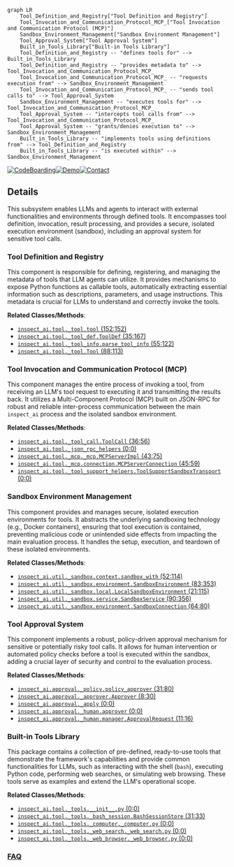 ```mermaid
graph LR
    Tool_Definition_and_Registry["Tool Definition and Registry"]
    Tool_Invocation_and_Communication_Protocol_MCP_["Tool Invocation and Communication Protocol (MCP)"]
    Sandbox_Environment_Management["Sandbox Environment Management"]
    Tool_Approval_System["Tool Approval System"]
    Built_in_Tools_Library["Built-in Tools Library"]
    Tool_Definition_and_Registry -- "defines tools for" --> Built_in_Tools_Library
    Tool_Definition_and_Registry -- "provides metadata to" --> Tool_Invocation_and_Communication_Protocol_MCP_
    Tool_Invocation_and_Communication_Protocol_MCP_ -- "requests execution from" --> Sandbox_Environment_Management
    Tool_Invocation_and_Communication_Protocol_MCP_ -- "sends tool calls to" --> Tool_Approval_System
    Sandbox_Environment_Management -- "executes tools for" --> Tool_Invocation_and_Communication_Protocol_MCP_
    Tool_Approval_System -- "intercepts tool calls from" --> Tool_Invocation_and_Communication_Protocol_MCP_
    Tool_Approval_System -- "grants/denies execution to" --> Sandbox_Environment_Management
    Built_in_Tools_Library -- "implements tools using definitions from" --> Tool_Definition_and_Registry
    Built_in_Tools_Library -- "is executed within" --> Sandbox_Environment_Management
```

[![CodeBoarding](https://img.shields.io/badge/Generated%20by-CodeBoarding-9cf?style=flat-square)](https://github.com/CodeBoarding/GeneratedOnBoardings)[![Demo](https://img.shields.io/badge/Try%20our-Demo-blue?style=flat-square)](https://www.codeboarding.org/demo)[![Contact](https://img.shields.io/badge/Contact%20us%20-%20contact@codeboarding.org-lightgrey?style=flat-square)](mailto:contact@codeboarding.org)

## Details

This subsystem enables LLMs and agents to interact with external functionalities and environments through defined tools. It encompasses tool definition, invocation, result processing, and provides a secure, isolated execution environment (sandbox), including an approval system for sensitive tool calls.

### Tool Definition and Registry
This component is responsible for defining, registering, and managing the metadata of tools that LLM agents can utilize. It provides mechanisms to expose Python functions as callable tools, automatically extracting essential information such as descriptions, parameters, and usage instructions. This metadata is crucial for LLMs to understand and correctly invoke the tools.


**Related Classes/Methods**:

- <a href="https://github.com/UKGovernmentBEIS/inspect_ai/src/inspect_ai/tool/_tool.py#L152-L152" target="_blank" rel="noopener noreferrer">`inspect_ai.tool._tool.tool` (152:152)</a>
- <a href="https://github.com/UKGovernmentBEIS/inspect_ai/src/inspect_ai/tool/_tool_def.py#L35-L167" target="_blank" rel="noopener noreferrer">`inspect_ai.tool._tool_def.ToolDef` (35:167)</a>
- <a href="https://github.com/UKGovernmentBEIS/inspect_ai/src/inspect_ai/tool/_tool_info.py#L55-L122" target="_blank" rel="noopener noreferrer">`inspect_ai.tool._tool_info.parse_tool_info` (55:122)</a>
- <a href="https://github.com/UKGovernmentBEIS/inspect_ai/src/inspect_ai/tool/_tool.py#L88-L113" target="_blank" rel="noopener noreferrer">`inspect_ai.tool._tool.Tool` (88:113)</a>


### Tool Invocation and Communication Protocol (MCP)
This component manages the entire process of invoking a tool, from receiving an LLM's tool request to executing it and transmitting the results back. It utilizes a Multi-Component Protocol (MCP) built on JSON-RPC for robust and reliable inter-process communication between the main `inspect_ai` process and the isolated sandbox environment.


**Related Classes/Methods**:

- <a href="https://github.com/UKGovernmentBEIS/inspect_ai/src/inspect_ai/tool/_tool_call.py#L36-L56" target="_blank" rel="noopener noreferrer">`inspect_ai.tool._tool_call.ToolCall` (36:56)</a>
- <a href="https://github.com/UKGovernmentBEIS/inspect_ai/src/inspect_ai/tool/_json_rpc_helpers.py#L0-L0" target="_blank" rel="noopener noreferrer">`inspect_ai.tool._json_rpc_helpers` (0:0)</a>
- <a href="https://github.com/UKGovernmentBEIS/inspect_ai/src/inspect_ai/tool/_mcp/_mcp.py#L43-L75" target="_blank" rel="noopener noreferrer">`inspect_ai.tool._mcp._mcp.MCPServerImpl` (43:75)</a>
- <a href="https://github.com/UKGovernmentBEIS/inspect_ai/src/inspect_ai/tool/_mcp/connection.py#L45-L59" target="_blank" rel="noopener noreferrer">`inspect_ai.tool._mcp.connection.MCPServerConnection` (45:59)</a>
- <a href="https://github.com/UKGovernmentBEIS/inspect_ai/src/inspect_ai/tool/_tool_support_helpers.py#L0-L0" target="_blank" rel="noopener noreferrer">`inspect_ai.tool._tool_support_helpers.ToolSupportSandboxTransport` (0:0)</a>


### Sandbox Environment Management
This component provides and manages secure, isolated execution environments for tools. It abstracts the underlying sandboxing technology (e.g., Docker containers), ensuring that tool execution is contained, preventing malicious code or unintended side effects from impacting the main evaluation process. It handles the setup, execution, and teardown of these isolated environments.


**Related Classes/Methods**:

- <a href="https://github.com/UKGovernmentBEIS/inspect_ai/src/inspect_ai/util/_sandbox/context.py#L52-L114" target="_blank" rel="noopener noreferrer">`inspect_ai.util._sandbox.context.sandbox_with` (52:114)</a>
- <a href="https://github.com/UKGovernmentBEIS/inspect_ai/src/inspect_ai/util/_sandbox/environment.py#L83-L353" target="_blank" rel="noopener noreferrer">`inspect_ai.util._sandbox.environment.SandboxEnvironment` (83:353)</a>
- <a href="https://github.com/UKGovernmentBEIS/inspect_ai/src/inspect_ai/util/_sandbox/local.py#L21-L115" target="_blank" rel="noopener noreferrer">`inspect_ai.util._sandbox.local.LocalSandboxEnvironment` (21:115)</a>
- <a href="https://github.com/UKGovernmentBEIS/inspect_ai/src/inspect_ai/util/_sandbox/service.py#L90-L356" target="_blank" rel="noopener noreferrer">`inspect_ai.util._sandbox.service.SandboxService` (90:356)</a>
- <a href="https://github.com/UKGovernmentBEIS/inspect_ai/src/inspect_ai/util/_sandbox/environment.py#L64-L80" target="_blank" rel="noopener noreferrer">`inspect_ai.util._sandbox.environment.SandboxConnection` (64:80)</a>


### Tool Approval System
This component implements a robust, policy-driven approval mechanism for sensitive or potentially risky tool calls. It allows for human intervention or automated policy checks before a tool is executed within the sandbox, adding a crucial layer of security and control to the evaluation process.


**Related Classes/Methods**:

- <a href="https://github.com/UKGovernmentBEIS/inspect_ai/src/inspect_ai/approval/_policy.py#L31-L80" target="_blank" rel="noopener noreferrer">`inspect_ai.approval._policy.policy_approver` (31:80)</a>
- <a href="https://github.com/UKGovernmentBEIS/inspect_ai/src/inspect_ai/approval/_approver.py#L8-L30" target="_blank" rel="noopener noreferrer">`inspect_ai.approval._approver.Approver` (8:30)</a>
- <a href="https://github.com/UKGovernmentBEIS/inspect_ai/src/inspect_ai/approval/_apply.py#L0-L0" target="_blank" rel="noopener noreferrer">`inspect_ai.approval._apply` (0:0)</a>
- <a href="https://github.com/UKGovernmentBEIS/inspect_ai/src/inspect_ai/approval/_human/approver.py#L0-L0" target="_blank" rel="noopener noreferrer">`inspect_ai.approval._human.approver` (0:0)</a>
- <a href="https://github.com/UKGovernmentBEIS/inspect_ai/src/inspect_ai/approval/_human/manager.py#L11-L16" target="_blank" rel="noopener noreferrer">`inspect_ai.approval._human.manager.ApprovalRequest` (11:16)</a>


### Built-in Tools Library
This package contains a collection of pre-defined, ready-to-use tools that demonstrate the framework's capabilities and provide common functionalities for LLMs, such as interacting with the shell (`bash`), executing Python code, performing web searches, or simulating web browsing. These tools serve as examples and extend the LLM's operational scope.


**Related Classes/Methods**:

- <a href="https://github.com/UKGovernmentBEIS/inspect_ai/src/inspect_ai/tool/_tools/__init__.py#L0-L0" target="_blank" rel="noopener noreferrer">`inspect_ai.tool._tools.__init__.py` (0:0)</a>
- <a href="https://github.com/UKGovernmentBEIS/inspect_ai/src/inspect_ai/tool/_tools/_bash_session.py#L31-L33" target="_blank" rel="noopener noreferrer">`inspect_ai.tool._tools._bash_session.BashSessionStore` (31:33)</a>
- <a href="https://github.com/UKGovernmentBEIS/inspect_ai/src/inspect_ai/tool/_tools/_computer/_computer.py#L0-L0" target="_blank" rel="noopener noreferrer">`inspect_ai.tool._tools._computer._computer.py` (0:0)</a>
- <a href="https://github.com/UKGovernmentBEIS/inspect_ai/src/inspect_ai/tool/_tools/_web_search/_web_search.py#L0-L0" target="_blank" rel="noopener noreferrer">`inspect_ai.tool._tools._web_search._web_search.py` (0:0)</a>
- <a href="https://github.com/UKGovernmentBEIS/inspect_ai/src/inspect_ai/tool/_tools/_web_browser/_web_browser.py#L0-L0" target="_blank" rel="noopener noreferrer">`inspect_ai.tool._tools._web_browser._web_browser.py` (0:0)</a>




### [FAQ](https://github.com/CodeBoarding/GeneratedOnBoardings/tree/main?tab=readme-ov-file#faq)